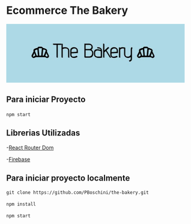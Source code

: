 # Ecommerce The Bakery
<!-- ` -->
![](public/Logo.jpg)
## Para iniciar Proyecto
`npm start`

## Librerias Utilizadas
-[React Router Dom](https://v5.reactrouter.com/web/guides/quick-start)

-[Firebase](https://firebase.google.com/)

## Para iniciar proyecto localmente

```
git clone https://github.com/PBoschini/the-bakery.git 
```

```npm install```

```npm start```